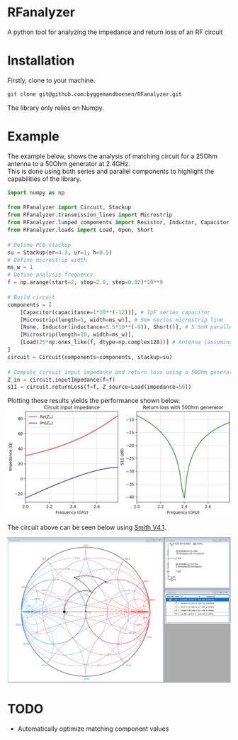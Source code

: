 # RFanalyzer
A python tool for analyzing the impedance and return loss of an RF circuit

# Installation
Firstly, clone to your machine.
```bash
git clone git@github.com:byggemandboesen/RFanalyzer.git
```

The library only relies on Numpy.

# Example
The example below, shows the analysis of matching circuit for a 25Ohm antenna to a 50Ohm generator at 2.4GHz. <br>
This is done using both series and parallel components to highlight the capabilities of the library.

```python
import numpy as np

from RFanalyzer import Circuit, Stackup
from RFanalyzer.transmission_lines import Microstrip
from RFanalyzer.lumped_components import Resistor, Inductor, Capacitor
from RFanalyzer.loads import Load, Open, Short

# Define PCB stackup
su = Stackup(er=4.3, ur=1, h=0.5)
# Define microstrip width
ms_w = 1
# Define analysis frequency
f = np.arange(start=2, stop=2.8, step=0.02)*10**9

# Build circuit
components = [
    [Capacitor(capacitance=1*10**(-12))], # 1pF series capacitor
    [Microstrip(length=5, width=ms_w)], # 5mm series microstrip line
    [None, Inductor(inductance=5.5*10**(-9)), Short()], # 5.5nH parallel inductor to ground
    [Microstrip(length=10, width=ms_w)],
    [Load(25*np.ones_like(f, dtype=np.complex128))] # Antenna (assuming constant 25Ohm across frequency range)
]
circuit = Circuit(components=components, stackup=su)

# Compute circuit input impedance and return loss using a 50Ohm generator
Z_in = circuit.inputImpedance(f=f)
s11 = circuit.returnLoss(f=f, Z_source=Load(impedance=50))
```

Plotting these results yields the performance shown below.
![Example matching circuit analysis](matching_example.png)

The circuit above can be seen below using [Smith V4.1](http://www.fritz.dellsperger.net/smith.html).

![Impedance change across circuit in Smith Chart](matching_example_circuit.png)

# TODO
* Automatically optimize matching component values